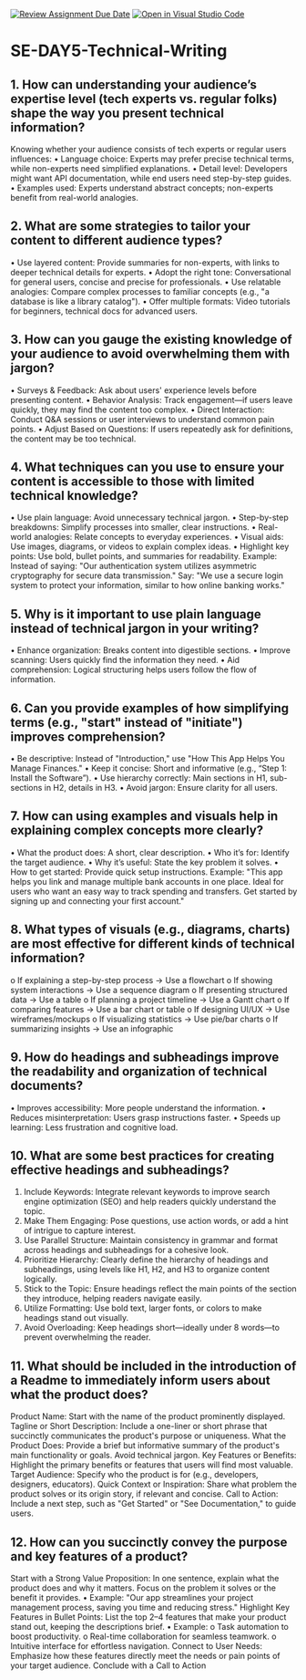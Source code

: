 [![Review Assignment Due Date](https://classroom.github.com/assets/deadline-readme-button-22041afd0340ce965d47ae6ef1cefeee28c7c493a6346c4f15d667ab976d596c.svg)](https://classroom.github.com/a/zsAR-pyY)
[![Open in Visual Studio Code](https://classroom.github.com/assets/open-in-vscode-2e0aaae1b6195c2367325f4f02e2d04e9abb55f0b24a779b69b11b9e10269abc.svg)](https://classroom.github.com/online_ide?assignment_repo_id=18818048&assignment_repo_type=AssignmentRepo)
# SE-DAY5-Technical-Writing
## 1. How can understanding your audience’s expertise level (tech experts vs. regular folks) shape the way you present technical information?
Knowing whether your audience consists of tech experts or regular users influences:
•	Language choice: Experts may prefer precise technical terms, while non-experts need simplified explanations.
•	Detail level: Developers might want API documentation, while end users need step-by-step guides.
•	Examples used: Experts understand abstract concepts; non-experts benefit from real-world analogies.

## 2. What are some strategies to tailor your content to different audience types?
•	Use layered content: Provide summaries for non-experts, with links to deeper technical details for experts.
•	Adopt the right tone: Conversational for general users, concise and precise for professionals.
•	Use relatable analogies: Compare complex processes to familiar concepts (e.g., "a database is like a library catalog").
•	Offer multiple formats: Video tutorials for beginners, technical docs for advanced users.

## 3. How can you gauge the existing knowledge of your audience to avoid overwhelming them with jargon?
•	Surveys & Feedback: Ask about users' experience levels before presenting content.
•	Behavior Analysis: Track engagement—if users leave quickly, they may find the content too complex.
•	Direct Interaction: Conduct Q&A sessions or user interviews to understand common pain points.
•	Adjust Based on Questions: If users repeatedly ask for definitions, the content may be too technical.

## 4. What techniques can you use to ensure your content is accessible to those with limited technical knowledge?
•	Use plain language: Avoid unnecessary technical jargon.
•	Step-by-step breakdowns: Simplify processes into smaller, clear instructions.
•	Real-world analogies: Relate concepts to everyday experiences.
•	Visual aids: Use images, diagrams, or videos to explain complex ideas.
•	Highlight key points: Use bold, bullet points, and summaries for readability.
Example: Instead of saying:
"Our authentication system utilizes asymmetric cryptography for secure data transmission."
Say:
"We use a secure login system to protect your information, similar to how online banking works."

## 5. Why is it important to use plain language instead of technical jargon in your writing?
•	Enhance organization: Breaks content into digestible sections.
•	Improve scanning: Users quickly find the information they need.
•	Aid comprehension: Logical structuring helps users follow the flow of information.

## 6. Can you provide examples of how simplifying terms (e.g., "start" instead of "initiate") improves comprehension?
•	Be descriptive: Instead of "Introduction," use "How This App Helps You Manage Finances."
•	Keep it concise: Short and informative (e.g., “Step 1: Install the Software”).
•	Use hierarchy correctly: Main sections in H1, sub-sections in H2, details in H3.
•	Avoid jargon: Ensure clarity for all users.

## 7. How can using examples and visuals help in explaining complex concepts more clearly?
•	What the product does: A short, clear description.
•	Who it’s for: Identify the target audience.
•	Why it’s useful: State the key problem it solves.
•	How to get started: Provide quick setup instructions.
Example:
"This app helps you link and manage multiple bank accounts in one place. Ideal for users who want an easy way to track spending and transfers. Get started by signing up and connecting your first account."

## 8. What types of visuals (e.g., diagrams, charts) are most effective for different kinds of technical information?
o	If explaining a step-by-step process → Use a flowchart
o	If showing system interactions → Use a sequence diagram
o	If presenting structured data → Use a table
o	If planning a project timeline → Use a Gantt chart
o	If comparing features → Use a bar chart or table
o	If designing UI/UX → Use wireframes/mockups
o	If visualizing statistics → Use pie/bar charts
o	If summarizing insights → Use an infographic


## 9. How do headings and subheadings improve the readability and organization of technical documents?
•	Improves accessibility: More people understand the information.
•	Reduces misinterpretation: Users grasp instructions faster.
•	Speeds up learning: Less frustration and cognitive load.

## 10. What are some best practices for creating effective headings and subheadings?
1. Include Keywords: Integrate relevant keywords to improve search engine optimization (SEO) and help readers quickly understand the topic.
2. Make Them Engaging: Pose questions, use action words, or add a hint of intrigue to capture interest.
4. Use Parallel Structure: Maintain consistency in grammar and format across headings and subheadings for a cohesive look.
4. Prioritize Hierarchy: Clearly define the hierarchy of headings and subheadings, using levels like H1, H2, and H3 to organize content logically.
5. Stick to the Topic: Ensure headings reflect the main points of the section they introduce, helping readers navigate easily.
6. Utilize Formatting: Use bold text, larger fonts, or colors to make headings stand out visually.
7. Avoid Overloading: Keep headings short—ideally under 8 words—to prevent overwhelming the reader.

## 11. What should be included in the introduction of a Readme to immediately inform users about what the product does?
Product Name: Start with the name of the product prominently displayed.
Tagline or Short Description: Include a one-liner or short phrase that succinctly communicates the product's purpose or uniqueness.
What the Product Does: Provide a brief but informative summary of the product's main functionality or goals. Avoid technical jargon.
  Key Features or Benefits: Highlight the primary benefits or features that users will find most valuable.
 Target Audience: Specify who the product is for (e.g., developers, designers, educators).
  Quick Context or Inspiration: Share what problem the product solves or its origin story, if relevant and concise.
 Call to Action: Include a next step, such as "Get Started" or "See Documentation," to guide users.

## 12. How can you succinctly convey the purpose and key features of a product?
Start with a Strong Value Proposition: In one sentence, explain what the product does and why it matters. Focus on the problem it solves or the benefit it provides.
•	Example: "Our app streamlines your project management process, saving you time and reducing stress."
Highlight Key Features in Bullet Points: List the top 2–4 features that make your product stand out, keeping the descriptions brief.
•	Example:
o	Task automation to boost productivity.
o	Real-time collaboration for seamless teamwork.
o	Intuitive interface for effortless navigation.
Connect to User Needs: Emphasize how these features directly meet the needs or pain points of your target audience.
Conclude with a Call to Action


